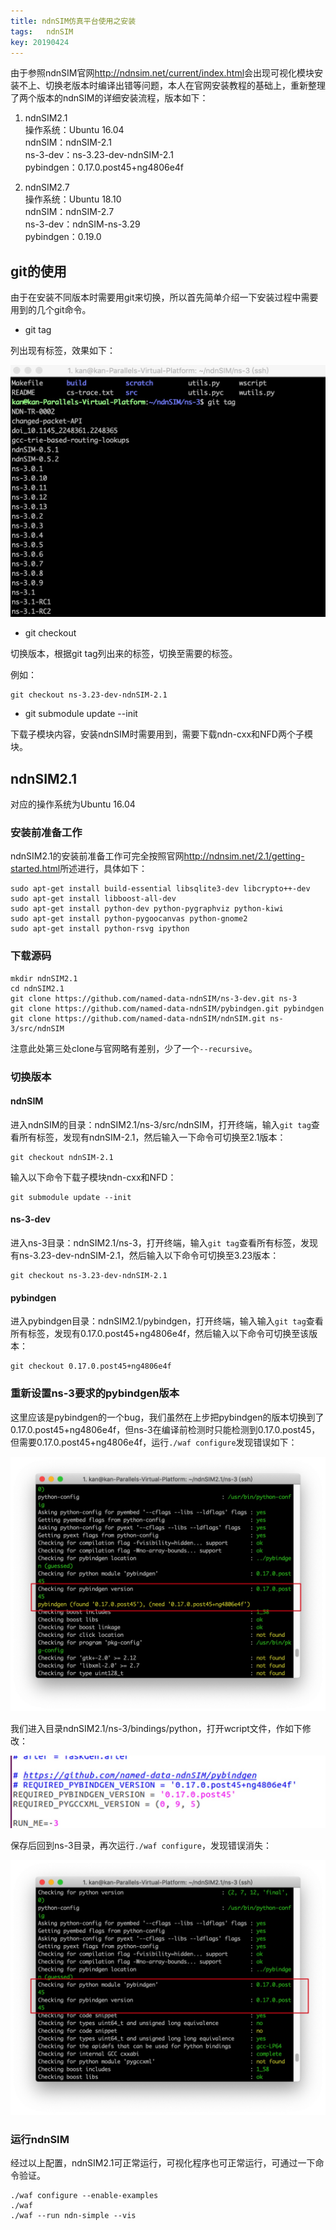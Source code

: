 ```yaml
---
title: ndnSIM仿真平台使用之安装
tags:	ndnSIM
key: 20190424
---
```



由于参照ndnSIM官网<http://ndnsim.net/current/index.html>会出现可视化模块安装不上、切换老版本时编译出错等问题，本人在官网安装教程的基础上，重新整理了两个版本的ndnSIM的详细安装流程，版本如下：

1. ndnSIM2.1 <br>
操作系统：Ubuntu 16.04 <br>
ndnSIM：ndnSIM-2.1<br>
ns-3-dev：ns-3.23-dev-ndnSIM-2.1<br>
pybindgen：0.17.0.post45+ng4806e4f<br>

2. ndnSIM2.7<br>
操作系统：Ubuntu 18.10<br>
ndnSIM：ndnSIM-2.7<br>
ns-3-dev：ndnSIM-ns-3.29<br>
pybindgen：0.19.0<br>

<!--more-->

## git的使用
由于在安装不同版本时需要用git来切换，所以首先简单介绍一下安装过程中需要用到的几个git命令。

- git tag

列出现有标签，效果如下：

![image](https://github.com/kanyuanzhi/kanyuanzhi.github.io/raw/master/assets/myimages/20190424/1.jpg)

- git checkout

切换版本，根据git tag列出来的标签，切换至需要的标签。

例如：
```
git checkout ns-3.23-dev-ndnSIM-2.1
```

- git submodule update --init

下载子模块内容，安装ndnSIM时需要用到，需要下载ndn-cxx和NFD两个子模块。

## ndnSIM2.1

对应的操作系统为Ubuntu 16.04

### 安装前准备工作

ndnSIM2.1的安装前准备工作可完全按照官网<http://ndnsim.net/2.1/getting-started.html>所述进行，具体如下：

```
sudo apt-get install build-essential libsqlite3-dev libcrypto++-dev
sudo apt-get install libboost-all-dev
sudo apt-get install python-dev python-pygraphviz python-kiwi
sudo apt-get install python-pygoocanvas python-gnome2
sudo apt-get install python-rsvg ipython
```

### 下载源码
```
mkdir ndnSIM2.1
cd ndnSIM2.1
git clone https://github.com/named-data-ndnSIM/ns-3-dev.git ns-3
git clone https://github.com/named-data-ndnSIM/pybindgen.git pybindgen
git clone https://github.com/named-data-ndnSIM/ndnSIM.git ns-3/src/ndnSIM
```
注意此处第三处clone与官网略有差别，少了一个`--recursive`。

### 切换版本

#### ndnSIM

进入ndnSIM的目录：ndnSIM2.1/ns-3/src/ndnSIM，打开终端，输入`git tag`查看所有标签，发现有ndnSIM-2.1，然后输入一下命令可切换至2.1版本：

```
git checkout ndnSIM-2.1
```

输入以下命令下载子模块ndn-cxx和NFD：

```
git submodule update --init
```


#### ns-3-dev
进入ns-3目录：ndnSIM2.1/ns-3，打开终端，输入`git tag`查看所有标签，发现有ns-3.23-dev-ndnSIM-2.1，然后输入以下命令可切换至3.23版本：

```
git checkout ns-3.23-dev-ndnSIM-2.1
```

#### pybindgen
进入pybindgen目录：ndnSIM2.1/pybindgen，打开终端，输入输入`git tag`查看所有标签，发现有0.17.0.post45+ng4806e4f，然后输入以下命令可切换至该版本：

```
git checkout 0.17.0.post45+ng4806e4f
```

### 重新设置ns-3要求的pybindgen版本

这里应该是pybindgen的一个bug，我们虽然在上步把pybindgen的版本切换到了0.17.0.post45+ng4806e4f，但ns-3在编译前检测时只能检测到0.17.0.post45，但需要0.17.0.post45+ng4806e4f，运行`./waf configure`发现错误如下：

![image](https://github.com/kanyuanzhi/kanyuanzhi.github.io/raw/master/assets/myimages/20190424/3.jpg)

我们进入目录ndnSIM2.1/ns-3/bindings/python，打开wcript文件，作如下修改：

![image](https://github.com/kanyuanzhi/kanyuanzhi.github.io/raw/master/assets/myimages/20190424/4.jpg)

保存后回到ns-3目录，再次运行`./waf configure`，发现错误消失：

![image](https://github.com/kanyuanzhi/kanyuanzhi.github.io/raw/master/assets/myimages/20190424/5.jpg)

### 运行ndnSIM

经过以上配置，ndnSIM2.1可正常运行，可视化程序也可正常运行，可通过一下命令验证。

```
./waf configure --enable-examples
./waf
./waf --run ndn-simple --vis
```





































































